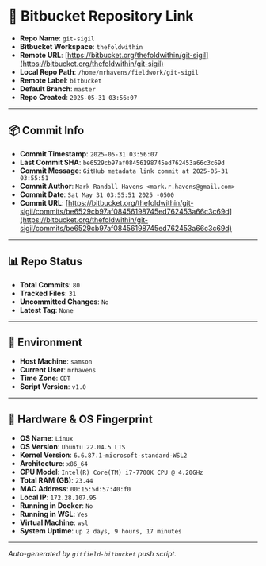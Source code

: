 # 🔗 Bitbucket Repository Link

- **Repo Name**: `git-sigil`
- **Bitbucket Workspace**: `thefoldwithin`
- **Remote URL**: [https://bitbucket.org/thefoldwithin/git-sigil](https://bitbucket.org/thefoldwithin/git-sigil)
- **Local Repo Path**: `/home/mrhavens/fieldwork/git-sigil`
- **Remote Label**: `bitbucket`
- **Default Branch**: `master`
- **Repo Created**: `2025-05-31 03:56:07`

---

## 📦 Commit Info

- **Commit Timestamp**: `2025-05-31 03:56:07`
- **Last Commit SHA**: `be6529cb97af08456198745ed762453a66c3c69d`
- **Commit Message**: `GitHub metadata link commit at 2025-05-31 03:55:51`
- **Commit Author**: `Mark Randall Havens <mark.r.havens@gmail.com>`
- **Commit Date**: `Sat May 31 03:55:51 2025 -0500`
- **Commit URL**: [https://bitbucket.org/thefoldwithin/git-sigil/commits/be6529cb97af08456198745ed762453a66c3c69d](https://bitbucket.org/thefoldwithin/git-sigil/commits/be6529cb97af08456198745ed762453a66c3c69d)

---

## 📊 Repo Status

- **Total Commits**: `80`
- **Tracked Files**: `31`
- **Uncommitted Changes**: `No`
- **Latest Tag**: `None`

---

## 🧭 Environment

- **Host Machine**: `samson`
- **Current User**: `mrhavens`
- **Time Zone**: `CDT`
- **Script Version**: `v1.0`

---

## 🧬 Hardware & OS Fingerprint

- **OS Name**: `Linux`
- **OS Version**: `Ubuntu 22.04.5 LTS`
- **Kernel Version**: `6.6.87.1-microsoft-standard-WSL2`
- **Architecture**: `x86_64`
- **CPU Model**: `Intel(R) Core(TM) i7-7700K CPU @ 4.20GHz`
- **Total RAM (GB)**: `23.44`
- **MAC Address**: `00:15:5d:57:40:f0`
- **Local IP**: `172.28.107.95`
- **Running in Docker**: `No`
- **Running in WSL**: `Yes`
- **Virtual Machine**: `wsl`
- **System Uptime**: `up 2 days, 9 hours, 17 minutes`

---

_Auto-generated by `gitfield-bitbucket` push script._
